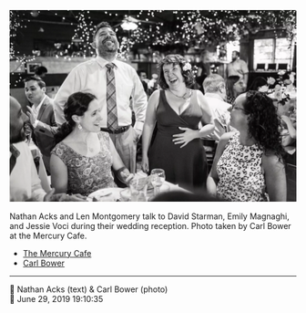 ![Nathan Acks and Len Montgomery talk to David Starman, Emily Magnaghi, and Jessie Starman Voci](assets/e9b34ef9aa2da316c0c63b36fbad1f89.webp)

Nathan Acks and Len Montgomery talk to David Starman, Emily Magnaghi, and Jessie Voci during their wedding reception. Photo taken by Carl Bower at the Mercury Cafe.

* [The Mercury Cafe](http://mercurycafe.com)
* [Carl Bower](https://carlbowerphotos.com)

- - - -

<span aria-hidden="true">👥</span> Nathan Acks (text) & Carl Bower (photo)  
<span aria-hidden="true">📅</span> June 29, 2019 19:10:35
